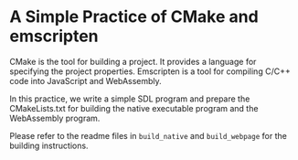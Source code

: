 # A Simple Practice of CMake and emscripten

CMake is the tool for building a project. It provides a language for
specifying the project properties. Emscripten is a tool for compiling
C/C++ code into JavaScript and WebAssembly.

In this practice, we write a simple SDL program and prepare the CMakeLists.txt
for building the native executable program and the WebAssembly program.

Please refer to the readme files in ``build_native`` and ``build_webpage``
for the building instructions.

